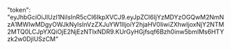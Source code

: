 "token": "eyJhbGciOiJIUzI1NiIsInR5cCI6IkpXVCJ9.eyJpZCI6IjYzMDYzOGQwM2NmNzA1MWIwMDgyOWJkNyIsInVzZXJuYW1lIjoiY2hjaHV0IiwiZXhwIjoxNjY2NTM2MTQ0LCJpYXQiOjE2NjEzNTIxNDR9.KUrGyHGjfsqf6Bzh0inw5bmIMs6HTYzk2w0DjlUSzCM"
